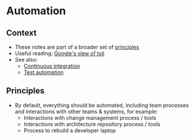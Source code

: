 # Automation

## Context

* These notes are part of a broader set of [principles](../principles.md)
* Useful reading: [Google's view of toil](https://landing.google.com/sre/sre-book/chapters/eliminating-toil/)
* See also:
    * [Continuous integration](continuous-integration.md)
    * [Test automation](test-automation.md)

## Principles

* By default, everything should be automated, including team processes and interactions with other teams & systems, for example:
    * Interactions with change management process / tools
    * Interactions with architecture repository process / tools
    * Process to rebuild a developer laptop
